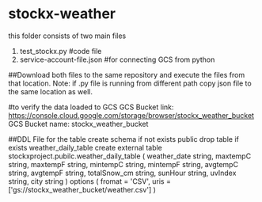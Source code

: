 # stockx-weather
this folder consists of two main files
1. test_stockx.py #code file
2. service-account-file.json #for connecting GCS from python

##Download both files to the same repository and execute the files from that location.
Note: if .py file is running from different path copy json file to the same location as well.

#to verify the data loaded to GCS
GCS Bucket link: https://console.cloud.google.com/storage/browser/stockx_weather_bucket
GCS Bucket name: stockx_weather_bucket

##DDL File for the table
create schema if not exists public
drop table if exists weather_daily_table
create external table stockxproject.pubilc.weather_daily_table
(
weather_date string,
maxtempC string,
maxtempF string,
mintempC string,
mintempF string,
avgtempC string,
avgtempF string,
totalSnow_cm string,
sunHour string,
uvIndex string,
city string
)
options (
    fromat = 'CSV',
    uris = ['gs://stockx_weather_bucket/weather.csv']
)
